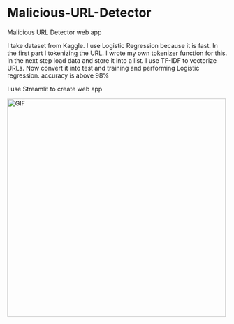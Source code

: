 # Malicious-URL-Detector
Malicious URL Detector web app

I take dataset from Kaggle.
I use Logistic Regression because it is fast. In the first part I tokenizing the URL. I wrote my own tokenizer function for this.
In the next step load data and store it into a list.
I use TF-IDF to vectorize URLs.
Now convert it into test and training and performing Logistic regression.
accuracy is above 98%

I use Streamlit to create web app

<abc>
  <img src="https://github.com/avanishsingh07/Malicious-URL-Detector/blob/main/w029zX.mp4" alt=" GIF" width="500">
</abc>
